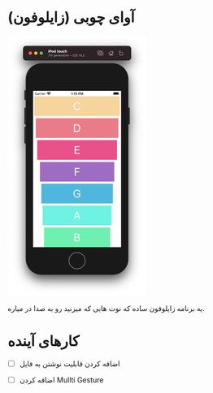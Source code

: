 # آوای چوبی (زایلوفون)

<img src="/Beginner/Xylophone/Xylophone/shot.png" style="zoom:50%;" />

یه برنامه زایلوفون ساده که نوت هایی که میزنید رو به صدا در میاره.



# کارهای آینده

- [ ] اضافه کردن قابلیت نوشتن به فایل

- [ ] اضافه کردن Mullti Gesture

  
